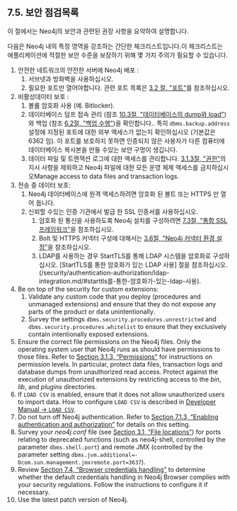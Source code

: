 ## 7.5. 보안 점검목록                 

<div class="abstract">
	<p>이 절에서는 Neo4j의 보안과 관련된 권장 사항을 요약하여 설명합니다.
	</p>
</div>

다음은 Neo4j 내의 특정 영역을 강조하는 간단한 체크리스트입니다.이 체크리스트는 애플리케이션에 적절한 보안 수준을 보장하기 위해 몇 가지 주의가 필요할 수 있습니다.

1.  안전한 네트워크의 안전한 서버에 Neo4j 배포 :
    1. 서브넷과 방화벽을 사용하십시오.
    2. 필요한 포트만 열어야합니다. 관련 포트 목록은 [3.2 절. "포트"](/configuration/ports.md)를 참조하십시오.                        
2.  비활성데이터 보호 :
    1.  볼륨 암호화 사용 (예. Bitlocker).
    2.  데이터베이스 덤프 접속 관리 (참조 [10.3절, "데이터베이스의 dump와 load"](/tools/dump-load.md)) 와 백업 (참조 [6.2절, "백업 수행"](/backup/perform-backup.md))을 확인합니다.. 특히 `dbms.backup.address` 설정에 지정된 포트에 대한 외부 액세스가 없는지 확인하십시오 (기본값은 6362 임). 이 포트를 보호하지 못하면 인증되지 않은 사용자가 다른 컴퓨터에 데이터베이스 복사본을 만들 수있는 보안 구멍이 생깁니다.                    
    3.  데이터 파일 및 트랜잭션 로그에 대한 액세스를 관리합니다. [3.1.3절, "권한"](/configuration/file-locations.md/#313-권한)의 지시 사항을 제외하고 Neo4j 파일에 대한 모든 운영 체제 액세스를 금지하십시오Manage access to data files and transaction logs.                           
3.  전송 중 데이터 보호:
    1.  Neo4j 데이터베이스에 원격 액세스하려면 암호화 된 볼트 또는 HTTPS 만 열어 둡니다.
    2.  신뢰할 수있는 인증 기관에서 발급 한 SSL 인증서를 사용하십시오.
        1.  암호화 된 통신을 사용하도록 Neo4j 설치를 구성하려면 [7.3절, "통합 SSL 프레임워크"](/security/ssl-framework.md)을 참조하십시오.
        2.  Bolt 및 HTTPS 커넥터 구성에 대해서는 [3.6절, "Neo4j 커넥터 환경 설정"](/configuration/connectors.md)을 참조하십시오.
        3.  LDAP를 사용하는 경우 StartTLS를 통해 LDAP 시스템을 암호화로 구성하십시오. [StartTLS를 통한 암호화가 있는 LDAP 사용] 절을 참조하십시오.(/security/authentication-authorization/ldap-integration.md/#starttls를-통한-암호화가-있는-ldap-사용).                                 
4.  Be on top of the security for custom extensions:
    1.  Validate any custom code that you deploy (procedures and unmanaged extensions) and ensure that they do not expose any parts                           of the product or data unintentionally.                        
    2.  Survey the settings `dbms.security.procedures.unrestricted` and `dbms.security.procedures.whitelist` to ensure that they exclusively contain intentionally exposed extensions.                        
5.  Ensure the correct file permissions on the Neo4j files.                  Only the operating system user that Neo4j runs as should have permissions to those files.                  Refer to [Section 3.1.3, “Permissions”](https://neo4j.com/docs/operations-manual/current/configuration/file-locations/#file-locations-permissions) for instructions on permission levels.                  In particular, protect data files, transaction logs and database dumps from unauthorized read access.                  Protect against the execution of unauthorized extensions by restricting access to the *bin*, *lib*, and *plugins* directories.               
6.  If `LOAD CSV` is enabled, ensure that it does not allow unauthorized users to import data.                  How to configure `LOAD CSV` is described in [Developer Manual → `LOAD CSV`](https://neo4j.com/docs/developer-manual/3.2/cypher/clauses/load-csv/).               
7.  Do not turn off Neo4j authentication.                  Refer to [Section 7.1.3, “Enabling authentication and authorization”](https://neo4j.com/docs/operations-manual/current/security/authentication-authorization/enable/) for details on this setting.               
8.  Survey your *neo4j.conf* file (see [Section 3.1, “File locations”](https://neo4j.com/docs/operations-manual/current/configuration/file-locations/)) for ports relating to deprecated functions (such as neo4j-shell, controlled by the parameter `dbms.shell.port`) and remote JMX (controlled by the parameter setting `dbms.jvm.additional=-Dcom.sun.management.jmxremote.port=3637`).               
9.  Review [Section 7.4, “Browser credentials handling”](https://neo4j.com/docs/operations-manual/current/security/browser/) to determine whether the default credentials handling in Neo4j Browser complies with your security regulations.                  Follow the instructions to configure it if necessary.               
10.  Use the latest patch version of Neo4j.